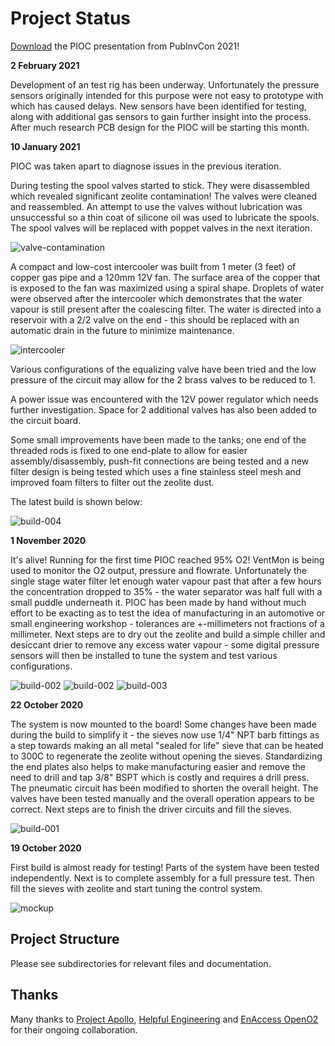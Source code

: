 # Project Status

[Download](docs/PubInvCon2021.pdf) the PIOC presentation from PubInvCon 2021!

**2 February 2021**

Development of an test rig has been underway. Unfortunately the pressure sensors originally intended for this purpose were not easy to prototype with which has caused delays. New sensors have been identified for testing, along with additional gas sensors to gain further insight into the process. After much research PCB design for the PIOC will be starting this month.

**10 January 2021**

PIOC was taken apart to diagnose issues in the previous iteration.

During testing the spool valves started to stick. They were disassembled which revealed significant zeolite contamination! The valves were cleaned and reassembled. An attempt to use the valves without lubrication was unsuccessful so a thin coat of silicone oil was used to lubricate the spools. The spool valves will be replaced with poppet valves in the next iteration.

![valve-contamination](/docs/img/valve_contamination.jpg)

A compact and low-cost intercooler was built from 1 meter (3 feet) of copper gas pipe and a 120mm 12V fan. The surface area of the copper that is exposed to the fan was maximized using a spiral shape. Droplets of water were observed after the intercooler which demonstrates that the water vapour is still present after the coalescing filter. The water is directed into a reservoir with a 2/2 valve on the end - this should be replaced with an automatic drain in the future to minimize maintenance.

![intercooler](/docs/img/intercooler.jpg)

Various configurations of the equalizing valve have been tried and the low pressure of the circuit may allow for the 2 brass valves to be reduced to 1.

A power issue was encountered with the 12V power regulator which needs further investigation. Space for 2 additional valves has also been added to the circuit board.

Some small improvements have been made to the tanks; one end of the threaded rods is fixed to one end-plate to allow for easier assembly/disassembly, push-fit connections are being tested and a new filter design is being tested which uses a fine stainless steel mesh and improved foam filters to filter out the zeolite dust.

The latest build is shown below:

![build-004](/docs/img/pioc-build-002.jpg)

**1 November 2020**

It's alive! Running for the first time PIOC reached 95% O2! VentMon is being used to monitor the O2 output, pressure and flowrate. Unfortunately the single stage water filter let enough water vapour past that after a few hours the concentration dropped to 35% - the water separator was half full with a small puddle underneath it. PIOC has been made by hand without much effort to be exacting as to test the idea of manufacturing in an automotive or small engineering workshop - tolerances are +-millimeters not fractions of a millimeter. Next steps are to dry out the zeolite and build a simple chiller and desiccant drier to remove any excess water vapour - some digital pressure sensors will then be installed to tune the system and test various configurations.

![build-002](/docs/img/pioc_firstrun.jpg)
![build-002](/docs/img/ventmon95o2.jpg)
![build-003](/docs/img/pioc_circuit.jpg)

**22 October 2020**

The system is now mounted to the board! Some changes have been made during the build to simplify it - the sieves now use 1/4" NPT barb fittings as a step towards making an all metal "sealed for life" sieve that can be heated to 300C to regenerate the zeolite without opening the sieves. Standardizing the end plates also helps to make manufacturing easier and remove the need to drill and tap 3/8" BSPT which is costly and requires a drill press. The pneumatic circuit has been modified to shorten the overall height. The valves have been tested manually and the overall operation appears to be correct. Next steps are to finish the driver circuits and fill the sieves.

![build-001](/docs/img/pioc-build-001.jpg)

**19 October 2020**

First build is almost ready for testing! Parts of the system have been tested independently. Next is to complete assembly for a full pressure test. Then fill the sieves with zeolite and start tuning the control system.

![mockup](/docs/img/pioc-mockup.jpg)

## Project Structure

Please see subdirectories for relevant files and documentation.

## Thanks

Many thanks to [Project Apollo](https://github.com/oxycon/ProjectApollo), [Helpful Engineering](https://helpfulengineering.org/) and [EnAccess OpenO2](https://enaccess.org/projects/openo2/) for their ongoing collaboration.
